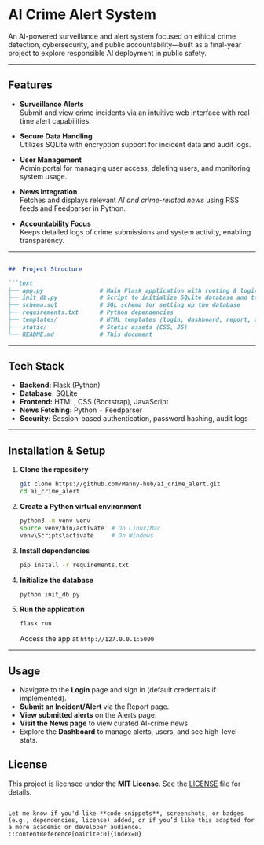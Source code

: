 


# AI Crime Alert System

An AI-powered surveillance and alert system focused on ethical crime detection, cybersecurity, and public accountability—built as a final-year project to explore responsible AI deployment in public safety.

---

##  Features

- **Surveillance Alerts**  
  Submit and view crime incidents via an intuitive web interface with real-time alert capabilities.

- **Secure Data Handling**  
  Utilizes SQLite with encryption support for incident data and audit logs.

- **User Management**  
  Admin portal for managing user access, deleting users, and monitoring system usage.

- **News Integration**  
  Fetches and displays relevant *AI and crime-related news* using RSS feeds and Feedparser in Python.

- **Accountability Focus**  
  Keeps detailed logs of crime submissions and system activity, enabling transparency.

---

````markdown

##  Project Structure

```text
├── app.py                # Main Flask application with routing & logic
├── init_db.py            # Script to initialize SQLite database and tables
├── schema.sql            # SQL schema for setting up the database
├── requirements.txt      # Python dependencies
├── templates/            # HTML templates (login, dashboard, report, alerts, news)
├── static/               # Static assets (CSS, JS)
└── README.md             # This document
````

---

## Tech Stack

* **Backend:** Flask (Python)
* **Database:** SQLite
* **Frontend:** HTML, CSS (Bootstrap), JavaScript
* **News Fetching:** Python + Feedparser
* **Security:** Session-based authentication, password hashing, audit logs

---

## Installation & Setup

1. **Clone the repository**

   ```bash
   git clone https://github.com/Manny-hub/ai_crime_alert.git
   cd ai_crime_alert
   ```

2. **Create a Python virtual environment**

   ```bash
   python3 -m venv venv
   source venv/bin/activate  # On Linux/Mac
   venv\Scripts\activate     # On Windows
   ```

3. **Install dependencies**

   ```bash
   pip install -r requirements.txt
   ```

4. **Initialize the database**

   ```bash
   python init_db.py
   ```

5. **Run the application**

   ```bash
   flask run
   ```

   Access the app at `http://127.0.0.1:5000`

---

## Usage

* Navigate to the **Login** page and sign in (default credentials if implemented).
* **Submit an Incident/Alert** via the Report page.
* **View submitted alerts** on the Alerts page.
* **Visit the News page** to view curated AI-crime news.
* Explore the **Dashboard** to manage alerts, users, and see high-level stats.


## License

This project is licensed under the **MIT License**. See the [LICENSE](LICENSE) file for details.



```

Let me know if you'd like **code snippets**, screenshots, or badges (e.g., dependencies, license) added, or if you’d like this adapted for a more academic or developer audience.
::contentReference[oaicite:0]{index=0}
```
